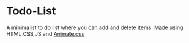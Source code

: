 # Todo-List
A minimalist to do list where you can add and delete items.
Made using HTML,CSS,JS and [Animate.css](https://github.com/daneden/animate.css)
